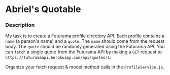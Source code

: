 # Abriel's Quotable

### Description

My task is to create a Futurama profile directory API. Each profile contains a `name` (a person's name) and a `quote`. The `name` should come from the request body. The `quote` should be randomly generated using the Futurama API. You can `fetch` a single quote from the Futurama API by making a `GET` request to `https://futuramaapi.herokuapp.com/api/quotes/1`.

Organize your fetch request & model method calls in the `ProfileService.js`.

